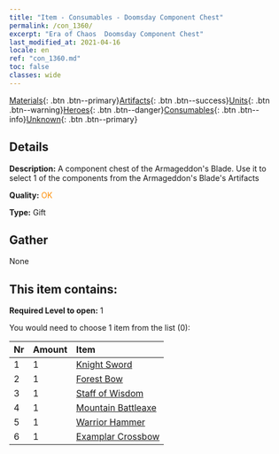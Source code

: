 ```yaml
---
title: "Item - Consumables - Doomsday Component Chest"
permalink: /con_1360/
excerpt: "Era of Chaos  Doomsday Component Chest"
last_modified_at: 2021-04-16
locale: en
ref: "con_1360.md"
toc: false
classes: wide
---
```

 [Materials](/Items/){: .btn .btn--primary}[Artifacts](/Items/Artifacts/){: .btn .btn--success}[Units](/Items/Units/){: .btn .btn--warning}[Heroes](/Items/Heroes/){: .btn .btn--danger}[Consumables](/Items/Consumables/){: .btn .btn--info}[Unknown](/Items/Unknown/){: .btn .btn--primary}

## Details
 **Description:** A component chest of the Armageddon's Blade. Use it to select 1 of the components from the Armageddon's Blade's Artifacts

 **Quality:** <span style="color: #FF8C00">OK</span>

 **Type:** Gift

## Gather

  None

## This item contains:

 **Required Level to open:** 1

 You would need to choose 1 item from the list (0):

  | Nr | Amount |     Item    |
  |:---|:-------|:------------|
  | 1 | 1 | [Knight Sword](/Items/art_166/) |  | 
  | 2 | 1 | [Forest Bow](/Items/art_167/) |  | 
  | 3 | 1 | [Staff of Wisdom](/Items/art_168/) |  | 
  | 4 | 1 | [Mountain Battleaxe](/Items/art_169/) |  | 
  | 5 | 1 | [Warrior Hammer](/Items/art_170/) |  | 
  | 6 | 1 | [Examplar Crossbow](/Items/art_171/) |  | 
